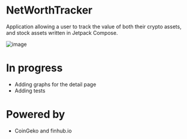# NetWorthTracker
Application allowing a user to track the value of both their crypto assets, and stock assets written in Jetpack Compose.

![image](https://github.com/OlegSemenenkHome/NetWorthTracker/assets/28669174/2c5281f7-6c75-4eb5-b619-56fb4f706165)


# In progress
- Adding graphs for the detail page
- Adding tests

# Powered by
- CoinGeko and finhub.io


